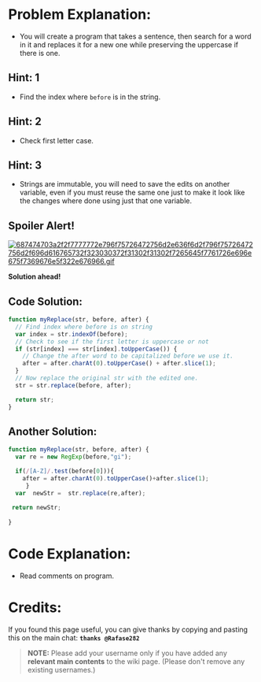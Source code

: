# Problem Explanation:
- You will create a program that takes a sentence, then search for a word in it and replaces it for a new one while preserving the uppercase if there is one.

## Hint: 1
- Find the index where `before` is in the string.

## Hint: 2
- Check first letter case.

## Hint: 3
- Strings are immutable, you will need to save the edits on another variable, even if you must reuse the same one just to make it look like the changes where done using just that one variable.

## Spoiler Alert!
[![687474703a2f2f7777772e796f75726472756d2e636f6d2f796f75726472756d2f696d616765732f323030372f31302f31302f7265645f7761726e696e675f7369676e5f322e676966.gif](https://files.gitter.im/FreeCodeCamp/Wiki/nlOm/thumb/687474703a2f2f7777772e796f75726472756d2e636f6d2f796f75726472756d2f696d616765732f323030372f31302f31302f7265645f7761726e696e675f7369676e5f322e676966.gif)](https://files.gitter.im/FreeCodeCamp/Wiki/nlOm/687474703a2f2f7777772e796f75726472756d2e636f6d2f796f75726472756d2f696d616765732f323030372f31302f31302f7265645f7761726e696e675f7369676e5f322e676966.gif)

**Solution ahead!**

## Code Solution:

```js
function myReplace(str, before, after) {
  // Find index where before is on string
  var index = str.indexOf(before);
  // Check to see if the first letter is uppercase or not
  if (str[index] === str[index].toUpperCase()) {
    // Change the after word to be capitalized before we use it.
    after = after.charAt(0).toUpperCase() + after.slice(1);
  }
  // Now replace the original str with the edited one.
  str = str.replace(before, after);

  return str;
}
```
## Another Solution:

```js
function myReplace(str, before, after) {
  var re = new RegExp(before,"gi");

  if(/[A-Z]/.test(before[0])){
    after = after.charAt(0).toUpperCase()+after.slice(1);
     }
  var  newStr =  str.replace(re,after);
 
 return newStr;
 
}
```

# Code Explanation:
- Read comments on program.

# Credits:
If you found this page useful, you can give thanks by copying and pasting this on the main chat:  **`thanks @Rafase282`**

> **NOTE:** Please add your username only if you have added any **relevant main contents** to the wiki page. (Please don't remove any existing usernames.)
